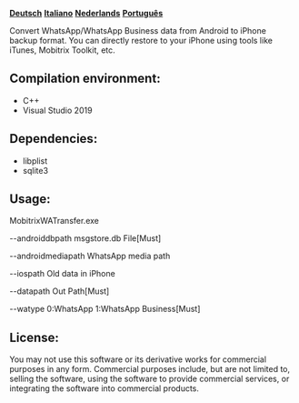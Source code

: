 **[Deutsch](README-de.md)**  **[Italiano](README-it.md)** **[Nederlands](README-nl.md)**  **[Português](README-pt.md)**

Convert WhatsApp/WhatsApp Business data from Android to iPhone backup format. You can directly restore to your iPhone using tools like iTunes, Mobitrix Toolkit, etc.

## Compilation environment:
- C++
- Visual Studio 2019
##  Dependencies:

- libplist
- sqlite3

## Usage:
MobitrixWATransfer.exe 

--androiddbpath msgstore.db File[Must] 

--androidmediapath WhatsApp media path 

--iospath Old data in iPhone 

--datapath Out Path[Must] 

--watype 0:WhatsApp 1:WhatsApp Business[Must]


## License:
You may not use this software or its derivative works for commercial purposes in any form. Commercial purposes include, but are not limited to, selling the software, using the software to provide commercial services, or integrating the software into commercial products.

